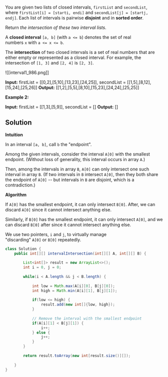 You are given two lists of closed intervals, `firstList` and `secondList`, where `firstList[i] = [starti, endi]` and `secondList[j] = [startj, endj]`. Each list of intervals is pairwise **disjoint** and in **sorted order**.

Return _the intersection of these two interval lists_.

A **closed interval** `[a, b]` (with `a <= b`) denotes the set of real numbers `x` with `a <= x <= b`.

The **intersection** of two closed intervals is a set of real numbers that are either empty or represented as a closed interval. For example, the intersection of `[1, 3]` and `[2, 4]` is `[2, 3]`.

![[interval1_986.png]]

**Input:** firstList = [[0,2],[5,10],[13,23],[24,25]], secondList = [[1,5],[8,12],[15,24],[25,26]]
**Output:** [[1,2],[5,5],[8,10],[15,23],[24,24],[25,25]]

**Example 2:**

**Input:** firstList = [[1,3],[5,9]], secondList = []
**Output:** []

## Solution


**Intuition**

In an interval `[a, b]`, call `b` the "endpoint".

Among the given intervals, consider the interval `A[0]` with the smallest endpoint. (Without loss of generality, this interval occurs in array `A`.)

Then, among the intervals in array `B`, `A[0]` can only intersect one such interval in array `B`. (If two intervals in `B` intersect `A[0]`, then they both share the endpoint of `A[0]` -- but intervals in `B` are disjoint, which is a contradiction.)

**Algorithm**

If `A[0]` has the smallest endpoint, it can only intersect `B[0]`. After, we can discard `A[0]` since it cannot intersect anything else.

Similarly, if `B[0]` has the smallest endpoint, it can only intersect `A[0]`, and we can discard `B[0]` after since it cannot intersect anything else.

We use two pointers, `i` and `j`, to virtually manage "discarding" `A[0]` or `B[0]` repeatedly.


```java
class Solution {
    public int[][] intervalIntersection(int[][] A, int[][] B) {
        
        List<int[]> result = new ArrayList<>();
        int i = 0, j = 0;
        
        while(i < A.length && j < B.length) {
            
            int low = Math.max(A[i][0], B[j][0]);
            int high = Math.min(A[i][1], B[j][1]);
            
            if(low <= high) {
                result.add(new int[]{low, high});
            }
            
            // Remove the interval with the smallest endpoint
            if(A[i][1] < B[j][1]) {
                i++;
            } else {
                j++;
            }
        }
        
        return result.toArray(new int[result.size()][]);
        
    }
}
```
